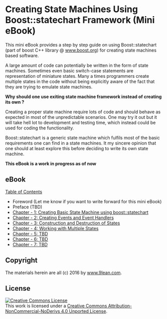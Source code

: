 # Creating State Machines Using Boost::statechart Framework (Mini eBook)

This mini eBook provides a step by step guide on using Boost::statechart (part of boost C++ library @ www.boost.org) for creating state machines based software.

A large amount of code can potentially be written in the form of state machines. Sometimes even basic switch-case statements are representation of miniature states. Many a times programmers create multiple states in the code without being explicitly aware of the fact that they are trying to emulate state machines.

__Why should one use exiting state machine framework instead of creating its own ?__

Creating a proper state machine require lots of code and should behave as expected in most of the unpredictable scenarios. One may try it out but it will take hell lot to development and testing time, which instead could be used for coding the functionality.

Boost::statechart is a generic state machine which fulfils most of the basic requirements one can find in a state machines. It my sincere opinion that one should at least explore this before deciding to write its own state machine.

__This eBook is a work in progress as of now__

## eBook

[Table of Contents]()
* Foreword (Let me know if you want to write forward for this mini eBook)
* Preface (TBD)
* [Chapter - 1: Creating Basic State Machine using boost::statechart](https://github.com/9lean/State-Machine-Using-Boost-Statechart/tree/master/Chapter-1)
* [Chapter - 2: Creating Events and Event Handlers](https://github.com/9lean/State-Machine-Using-Boost-Statechart/tree/master/Chapter-2)
* [Chapter - 3: Construction and Destruction of States](TBD)
* [Chapter - 4: Working with Multiple States](TBD)
* [Chapter - 5: TBD]()
* [Chapter - 6: TBD]()
* [Chapter - 7: TBD]()


## Copyright

The materials herein are all (c) 2016 by www.9lean.com.

## License 

<a rel="license" href="http://creativecommons.org/licenses/by-nc-nd/4.0/"><img alt="Creative Commons License" style="border-width:0" src="https://i.creativecommons.org/l/by-nc-nd/4.0/88x31.png" /></a><br />This work is licensed under a <a rel="license" href="http://creativecommons.org/licenses/by-nc-nd/4.0/">Creative Commons Attribution-NonCommercial-NoDerivs 4.0 Unported License</a>.


